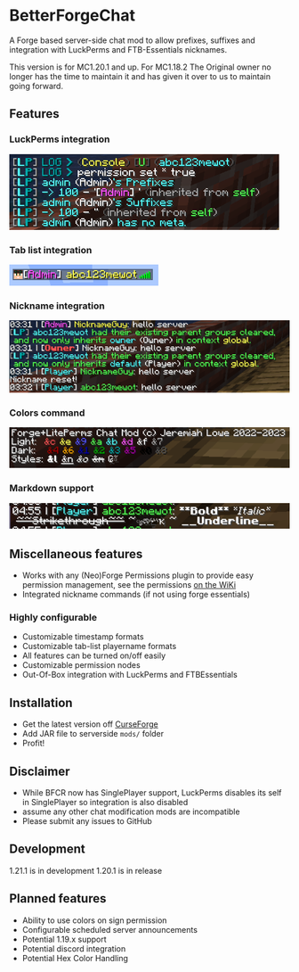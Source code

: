 # BetterForgeChat
A Forge based server-side chat mod to allow prefixes, suffixes and integration with LuckPerms and FTB-Essentials nicknames.

This version is for MC1.20.1 and up. For MC1.18.2 The Original owner no longer has the time to maintain it and has given it over to us to maintain going forward.

## Features
### LuckPerms integration
![screenshots/LuckPermsIntegration.png](https://github.com/Birbs-world/Better-Forge-Chat-Reborn/raw/main/screenshots/LuckPermsIntegration.png)
### Tab list integration
![screenshots/TabListIntegration.png](https://github.com/Birbs-world/Better-Forge-Chat-Reborn/raw/main/screenshots/TabListIntegration.png)
### Nickname integration
![screenshots/NicknameAndGroupIntegreation.png](https://github.com/Birbs-world/Better-Forge-Chat-Reborn/raw/main/screenshots/NicknameAndGroupIntegreation.png)
### Colors command
![screenshots/ColorsCommand.png](https://github.com/Birbs-world/Better-Forge-Chat-Reborn/raw/main/screenshots/ColorsCommand.png)
### Markdown support
![screenshots/MarkdownSupport.png](https://github.com/Birbs-world/Better-Forge-Chat-Reborn/raw/main/screenshots/MarkdownSupport.png)
## Miscellaneous features
 - Works with any (Neo)Forge Permissions plugin to provide easy permission management, see the permissions [on the WiKi](https://github.com/Birbs-world/Better-Forge-Chat-Reborn/wiki)
 - Integrated nickname commands (if not using forge essentials)

### Highly configurable
 - Customizable timestamp formats
 - Customizable tab-list playername formats
 - All features can be turned on/off easily
 - Customizable permission nodes
 - Out-Of-Box integration with LuckPerms and FTBEssentials

## Installation
 - Get the latest version off [CurseForge](https://www.curseforge.com/minecraft/mc-mods/better-forge-chat-reborn-luckperms/files)
 - Add JAR file to serverside `mods/` folder
 - Profit!

## Disclaimer
 - While BFCR now has SinglePlayer support, LuckPerms disables its self in SinglePlayer so integration is also disabled 
 - assume any other chat modification mods are incompatible
 - Please submit any issues to GitHub

## Development
1.21.1 is in development 1.20.1 is in release

## Planned features
 - Ability to use colors on sign permission
 - Configurable scheduled server announcements
 - Potential 1.19.x support
 - Potential discord integration
 - Potential Hex Color Handling
